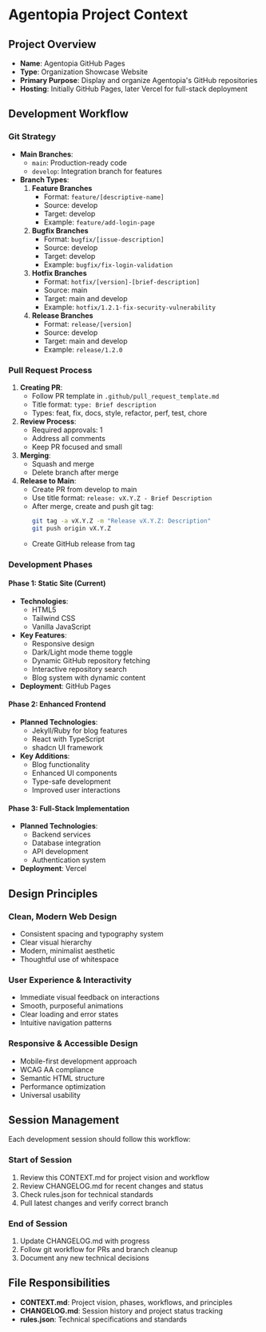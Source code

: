 # Agentopia Project Context

## Project Overview
- **Name**: Agentopia GitHub Pages
- **Type**: Organization Showcase Website
- **Primary Purpose**: Display and organize Agentopia's GitHub repositories
- **Hosting**: Initially GitHub Pages, later Vercel for full-stack deployment

## Development Workflow

### Git Strategy
- **Main Branches**:
  - `main`: Production-ready code
  - `develop`: Integration branch for features
- **Branch Types**:
  1. **Feature Branches**
     - Format: `feature/[descriptive-name]`
     - Source: develop
     - Target: develop
     - Example: `feature/add-login-page`
  2. **Bugfix Branches**
     - Format: `bugfix/[issue-description]`
     - Source: develop
     - Target: develop
     - Example: `bugfix/fix-login-validation`
  3. **Hotfix Branches**
     - Format: `hotfix/[version]-[brief-description]`
     - Source: main
     - Target: main and develop
     - Example: `hotfix/1.2.1-fix-security-vulnerability`
  4. **Release Branches**
     - Format: `release/[version]`
     - Source: develop
     - Target: main and develop
     - Example: `release/1.2.0`

### Pull Request Process
1. **Creating PR**:
   - Follow PR template in `.github/pull_request_template.md`
   - Title format: `type: Brief description`
   - Types: feat, fix, docs, style, refactor, perf, test, chore
2. **Review Process**:
   - Required approvals: 1
   - Address all comments
   - Keep PR focused and small
3. **Merging**:
   - Squash and merge
   - Delete branch after merge
4. **Release to Main**:
   - Create PR from develop to main
   - Use title format: `release: vX.Y.Z - Brief Description`
   - After merge, create and push git tag:
     ```bash
     git tag -a vX.Y.Z -m "Release vX.Y.Z: Description"
     git push origin vX.Y.Z
     ```
   - Create GitHub release from tag

### Development Phases

#### Phase 1: Static Site (Current)
- **Technologies**:
  - HTML5
  - Tailwind CSS
  - Vanilla JavaScript
- **Key Features**:
  - Responsive design
  - Dark/Light mode theme toggle
  - Dynamic GitHub repository fetching
  - Interactive repository search
  - Blog system with dynamic content
- **Deployment**: GitHub Pages

#### Phase 2: Enhanced Frontend
- **Planned Technologies**:
  - Jekyll/Ruby for blog features
  - React with TypeScript
  - shadcn UI framework
- **Key Additions**:
  - Blog functionality
  - Enhanced UI components
  - Type-safe development
  - Improved user interactions

#### Phase 3: Full-Stack Implementation
- **Planned Technologies**:
  - Backend services
  - Database integration
  - API development
  - Authentication system
- **Deployment**: Vercel

## Design Principles

### Clean, Modern Web Design
- Consistent spacing and typography system
- Clear visual hierarchy
- Modern, minimalist aesthetic
- Thoughtful use of whitespace

### User Experience & Interactivity
- Immediate visual feedback on interactions
- Smooth, purposeful animations
- Clear loading and error states
- Intuitive navigation patterns

### Responsive & Accessible Design
- Mobile-first development approach
- WCAG AA compliance
- Semantic HTML structure
- Performance optimization
- Universal usability

## Session Management
Each development session should follow this workflow:

### Start of Session
1. Review this CONTEXT.md for project vision and workflow
2. Review CHANGELOG.md for recent changes and status
3. Check rules.json for technical standards
4. Pull latest changes and verify correct branch

### End of Session
1. Update CHANGELOG.md with progress
2. Follow git workflow for PRs and branch cleanup
3. Document any new technical decisions

## File Responsibilities
- **CONTEXT.md**: Project vision, phases, workflows, and principles
- **CHANGELOG.md**: Session history and project status tracking
- **rules.json**: Technical specifications and standards
